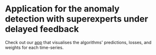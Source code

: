 # Application for the anomaly detection with superexperts under delayed feedback

Check out our [app](https://share.streamlit.io/RaisaDZ/experts_app/main/app_experts.py) that visualises the algorithms' predictions, losses, and weights for each time-series.
